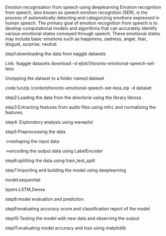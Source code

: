 Emotion recognisation from speech using deeplearning
Emotion recognition from speech, also known as speech emotion recognition (SER), is the process of automatically detecting and categorizing emotions expressed in human speech.
The primary goal of emotion recognition from speech is to develop computational models and algorithms that can accurately identify various emotional states conveyed through speech. 
These emotional states may include basic emotions such as happiness, sadness, anger, fear, disgust, surprise, neutral.

step1:downloading the data from kaggle datasets

Link: !kaggle datasets download -d ejlok1/toronto-emotional-speech-set-tess

Unzipping the dataset to a folder named dataset

code:!unzip /content/toronto-emotional-speech-set-tess.zip -d dataset

step2:Loading the data from the directorie using the library librosa .

step3:Extracting features from audio files using mfcc and normalizing the features.

step4: Exploratory analysis using waveplot

step5:Preprocessing the data

->reshaping the input data

->encoding the output data using LabelEncoder

step6:splitting the data using train_test_split

step7:Importing and building the model using deeplearning

model:sequential

layers:LSTM,Dense

step8:model evaluation and prediction

step9:evaluating accuracy score and classification report of the model

step10:Testing the model with new data and observing the output

step11:evaluating model accuracy and loss using matplotlib


